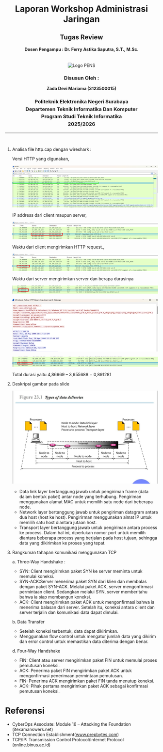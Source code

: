 <div align="center">
  <h1 style="text-align: center;font-weight: bold">Laporan Workshop Administrasi Jaringan<br></h1>
  <h2 style="text-align: center;">Tugas Review<br></h2>
  <h4 style="text-align: center;">Dosen Pengampu : Dr. Ferry Astika Saputra, S.T., M.Sc.</h4>
</div>
<br />
<div align="center">
  <img src="https://i.ibb.co/DC3QHnM/logo-pens.png" alt="Logo PENS">
  <h3 style="text-align: center;">Disusun Oleh :</h3>
  <p style="text-align: center;">
  <strong>Zada Devi Mariama (3123500015)</strong>
  </p>

<h3 style="text-align: center;line-height: 1.5">Politeknik Elektronika Negeri Surabaya<br>Departemen Teknik Informatika Dan Komputer<br>Program Studi Teknik Informatika<br>2025/2026</h3>
  <hr>
</div>
<br>

1.	Analisa file http.cap dengan wireshark : 

    Versi HTTP yang digunakan, 

    ![img](../assets/week-1/1.png)

    IP address dari client maupun server, 

    ![img](../assets/week-1/2.png)

    Waktu dari client mengirimkan HTTP request., 

    ![img](../assets/week-1/3.png)

    Waktu dari server mengirimkan server dan berapa durasinya 

    ![img](../assets/week-1/4.png)

    ![img](../assets/week-1/5.png)

    ![img](../assets/week-1/6.png)

    Total durasi yaitu 4,86969 – 3,955688 = 0,891281

2.	Deskripsi gambar pada slide

    ![img](../assets/week-1/slide.jpeg)

    * Data link layer bertanggung jawab untuk pengiriman frame (data dalam bentuk paket) antar node yang terhubung. Pengiriman menggunakan alamat MAC untuk memilih satu node dari beberapa node.
    * Network layer bertanggung jawab untuk pengiriman datagram antara dua host (host ke host). Pengirirman menggunakan almat IP untuk memilih satu host diantara jutaan host.
    * Transport layer bertanggung jawab untuk pengiriman antara process ke process. Dalam hal ini, diperlukan nomor port untuk memilih diantara beberapa process yang berjalan pada host tujuan, sehingga data yang dikirimkan ke proses yang tepat.

3.	Rangkuman tahapan komunikasi menggunakan TCP

    a.	Three-Way Handshake :

    - SYN: Client mengirimkan paket SYN ke server meminta untuk memulai koneksi.
    - SYN-ACK:Server menerima paket SYN dari klien dan membalas dengan paket SYN-ACK. Melalui paket ACK, server mengonfirmasi permintaan client. Sedangkan melalui SYN, server memberitahu bahwa ia siap membangun koneksi.
    - ACK: Client mengirimkan paket ACK untuk mengonfirmasi bahwa ia menerima balasan dari server. Setelah itu, koneksi antara client dan server terjalin dan komunikasi data dapat dimulai.

    b.	Data Transfer

    - Setelah koneksi terbentuk, data dapat dikirimkan.
    - Menggunakan flow control untuk mengatur jumlah data yang dikirim dan error control untuk memastikan data diterima dengan benar.

    d.	Four-Way Handshake

    - FIN: Client atau server mengirimkan paket FIN untuk memulai proses pemutusan koneksi.
    - ACK: Penerima paket FIN mengirimkan paket ACK untuk mengonfirmasi penerimaan permintaan pemutusan.
    - FIN: Penerima ACK mengirimkan paket FIN tanda menutup koneksi.
    - ACK: Pihak pertama mengirimkan paket ACK sebagai konfirmasi pemutusan koneksi.

# Referensi

- CyberOps Associate: Module 16 – Attacking the Foundation (itexamanswers.net)
- TCP Connection Establishment(www.prepbytes.com)
- TCP/IP: Transmission Control Protocol/Internet Protocol (online.binus.ac.id)

   